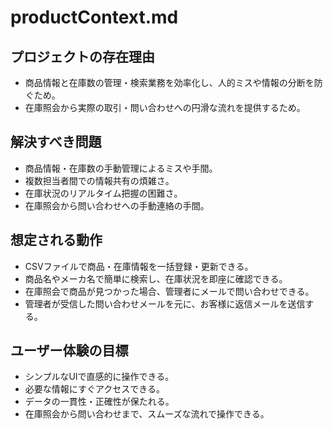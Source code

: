 # productContext.md

## プロジェクトの存在理由
- 商品情報と在庫数の管理・検索業務を効率化し、人的ミスや情報の分断を防ぐため。
- 在庫照会から実際の取引・問い合わせへの円滑な流れを提供するため。

## 解決すべき問題
- 商品情報・在庫数の手動管理によるミスや手間。
- 複数担当者間での情報共有の煩雑さ。
- 在庫状況のリアルタイム把握の困難さ。
- 在庫照会から問い合わせへの手動連絡の手間。

## 想定される動作
- CSVファイルで商品・在庫情報を一括登録・更新できる。
- 商品名やメーカ名で簡単に検索し、在庫状況を即座に確認できる。
- 在庫照会で商品が見つかった場合、管理者にメールで問い合わせできる。
- 管理者が受信した問い合わせメールを元に、お客様に返信メールを送信する。

## ユーザー体験の目標
- シンプルなUIで直感的に操作できる。
- 必要な情報にすぐアクセスできる。
- データの一貫性・正確性が保たれる。
- 在庫照会から問い合わせまで、スムーズな流れで操作できる。 